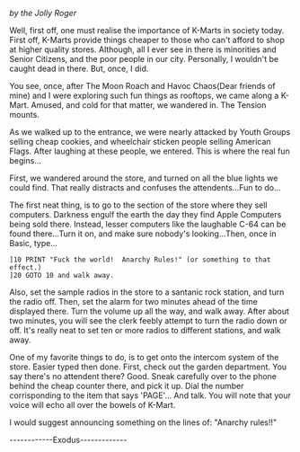 _by the Jolly Roger_

Well, first off, one must realise the importance of K-Marts in
society today. First off, K-Marts provide things cheaper to those who
can't afford to shop at higher quality stores.  Although, all I ever
see in there is minorities and Senior Citizens, and the poor people in
our city.  Personally, I wouldn't be caught dead in there.  But, once,
I did.

You see, once, after The Moon Roach and Havoc Chaos(Dear friends of
mine) and I were exploring such fun things as rooftops, we came along
a K-Mart.  Amused, and cold for that matter, we wandered in.  The
Tension mounts.

As we walked up to the entrance, we were nearly attacked by Youth
Groups selling cheap cookies, and wheelchair sticken people selling
American Flags.  After laughing at these people, we entered. This is
where the real fun begins...

First, we wandered around the store, and turned on all the blue
lights we could find. That really distracts and confuses the
attendents...Fun to do...

The first neat thing, is to go to the section of the store where
they sell computers. Darkness engulf the earth the day they find Apple
Computers being sold there.  Instead, lesser computers like the
laughable C-64 can be found there...Turn it on, and make sure
nobody's looking...Then, once in Basic, type...

    ]10 PRINT "Fuck the world!  Anarchy Rules!" (or something to that effect.)
    ]20 GOTO 10 and walk away.

Also, set the sample radios in the store to a santanic rock station,
and turn the radio off.  Then, set the alarm for two minutes ahead of
the time displayed there.  Turn the volume up all the way, and walk
away.  After about two minutes, you will see the clerk feebly attempt
to turn the radio down or off.  It's really neat to set ten or more
radios to different stations, and walk away.

One of my favorite things to do, is to get onto the intercom system
of the store.  Easier typed then done.  First, check out the garden
department.  You say there's no attendent there? Good.  Sneak
carefully over to the phone behind the cheap counter there, and pick
it up.  Dial the number corrisponding to the item that says 'PAGE'...
And talk.  You will note that your voice will echo all over the bowels
of K-Mart.

I would suggest announcing something on the lines of: "Anarchy
rules!!"

------------Exodus-------------
